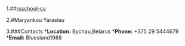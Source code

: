 1.##[rsschool-cv]()

2.#Maryankou Yaraslau 
 
3.###Contacts 
    *__Location:__ Bychau,Belarus
    *__Phone:__ +375 29 5444679
    *__Email:__ Bluesland1988
    